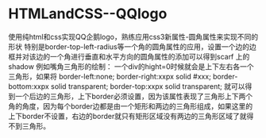 # HTMLandCSS--QQlogo
使用纯html和css实现QQ企鹅logo，熟练应用css3新属性-圆角属性来实现不同的形状
特别是border-top-left-radius等一个角的圆角属性的应用，设置一个边的边框并对该边的一个角进行垂直和水平方向的圆角属性的添加可以得到scarf
上的shadow
例如嘴角三角形的绘制：
一个div的hight=0时候就会是上下左右各一个三角形，如果将
border-left:none;
border-right:xxpx solid #xxx;
border-bottom:xxpx solid transparent;
border-top:xxpx solid transparent;
就可以得到一个后边的三角形，上下border必须设置，因为该属性表现了三角形上下两个角的角度，因为每个border边都是由一个矩形和两边的三角形组成，如果这里的上下border不设置，右边的border就只有矩形区域没有两边的三角形区域了就得不到三角形。
